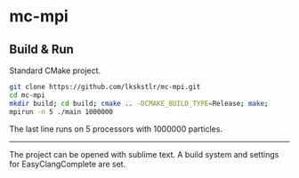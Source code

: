 # mc-mpi

## Build & Run
Standard CMake project.
```bash
git clone https://github.com/lkskstlr/mc-mpi.git
cd mc-mpi
mkdir build; cd build; cmake .. -DCMAKE_BUILD_TYPE=Release; make;
mpirun -n 5 ./main 1000000
```
The last line runs on 5 processors with 1000000 particles.

---
The project can be opened with sublime text. A build system and settings for EasyClangComplete are set.

